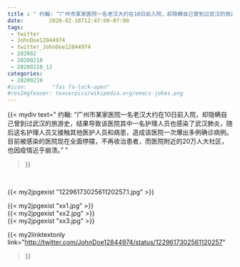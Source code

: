 ```yaml
---
title : " 约翰: “广州市某家医院一名老汉大约在10日前入院，却隐瞒自己曾到过武汉的旅游史，结果导致该医院其中一名护理人员也感染了武汉肺炎，随后这名护理人员又接触其他医护人员和病患，造成该医院一次爆出多例确诊病例。目前被感染的医院现在全面停摆，不再收治患者，而医院附近的20万人大社区，也因疫情近乎崩溃。”  "
date:        2020-02-18T12:47:00-07:00
tags:
 - twitter
 - JohnDoe12844974
 - twitter_JohnDoe12844974
 - 202002
 - 20200218
 - 20200218_12
categories:
 - 20200218
#icon:        "fas fa-lock-open"
#resImgTeaser: teaserpics/wikipedia.org/emacs-jokes.png
---
```


{{< mydiv text=" 约翰: “广州市某家医院一名老汉大约在10日前入院，却隐瞒自己曾到过武汉的旅游史，结果导致该医院其中一名护理人员也感染了武汉肺炎，随后这名护理人员又接触其他医护人员和病患，造成该医院一次爆出多例确诊病例。目前被感染的医院现在全面停摆，不再收治患者，而医院附近的20万人大社区，也因疫情近乎崩溃。”  "
>}}
<br>


 {{< my2jpgexist "1229617302561120257.1.jpg" >}}<br> 

{{< my2jpgexist "xx1.jpg" >}}<br>
{{< my2jpgexist "xx2.jpg" >}}<br>
{{< my2jpgexist "xx3.jpg" >}}<br>


{{< my2linktextonly link="http://twitter.com/JohnDoe12844974/status/1229617302561120257"
>}}


<br>

